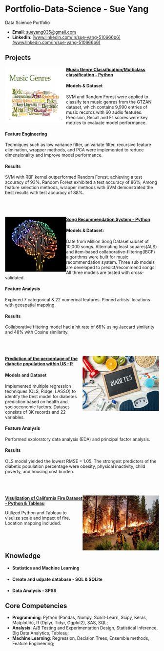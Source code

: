 # Portfolio-Data-Science - Sue Yang
Data Science Portfolio 

- **Email**: [sueyang035@gmail.com](sueyang035@gmail.com)
- **LinkedIn**: [www.linkedin.com/in/sue-yang-510666b6](www.linkedin.com/in/sue-yang-510666b6)

## Projects

<img align="left" width="200" height="180" src="https://github.com/sueyang035/Portfolio-Data-Science/blob/main/music.webp"> **[Music Genre Classification/Multiclass classification - Python](https://github.com/sueyang035/Portfolio-Data-Science/blob/Music-Genre-Classification/Advanced%20Machine%20Learning%20Classificaiton.pdf)**

#### Models & Dataset
SVM and Random Forest were applied to classify ten music genres from the GTZAN dataset, which
contains 9,990 entries of music records with 60 audio features. Precision, Recall and F1 scores were key metrics to
evaluate model performance.
#### Feature Engineering
Techniques such as low variance filter, univariate filter, recursive feature elimination, wrapper
methods, and PCA were implemented to reduce dimensionality and improve model performance.

#### Results

SVM with RBF kernel outperformed Random Forest, achieving a test accuracy of 93%. Random Forest
exhibited a test accuracy of 86%; Among feature selection methods, wrapper methods with SVM demonstrated the best
results with test accuracy of 88%.



#
<br />

<img align="left" width="200" height="180" src="https://github.com/sueyang035/Portfolio-Data-Science/blob/main/song.webp"> **[Song Recommendation System - Python](https://github.com/sueyang035/Portfolio-Data-Science/blob/KNN--Song-Recommendation/KNN%20-%20Recommend%20Songs.ipynb)**

#### Models & Dataset:
Date from Million Song Dataset subset of 10,000 songs.
Alternating least squares(ALS) and item-based collaborative-filtering(IBCF) algorithms were built for music recommendation system. Three sub models are developed to predict/recommend songs. All three models are tested with cross-validated.

#### Feature Analysis
Explored 7 categorical & 22 numerical features. Pinned artists' locations with geospatial mapping.
#### Results
Collaborative filtering model had a hit rate of 66% using Jaccard similarity and 48% with Cosine similarity.



#
<br />

<img align="right" width="250" height="180" src="https://github.com/sueyang035/Portfolio-Data-Science/blob/main/diabetes.jpg"> **[Prediction of the percentage of the diabetic population within US - R](https://github.com/Celinejxy/Predicting-Consumer-Spending.git)**

#### Models and Dataset
Implemented multiple regression techniques (OLS, Ridge, LASSO) to identify the best model for
diabetes prediction based on health and socioeconomic factors. Dataset consists of 3K records and 22 variables.
#### Feature Analysis
Performed exploratory data analysis (EDA) and principal factor analysis.
#### Results
OLS model yielded the lowest RMSE = 1.05. The strongest predictors of the diabetic population percentage
were obesity, physical inactivity, child poverty, and housing cost burden.
#
<br />

<img align="right" width="250" height="180" src="https://github.com/sueyang035/Portfolio-Data-Science/blob/main/fire.webp"> **[Visulization of California Fire Dataset - Python & Tableau ](https://github.com/sueyang035/Portfolio-Data-Science/blob/Data-Visualization/Wildfire%20Data%20Visualization%20Python.pdf)**

Utilized Python and Tableau to visulize scale and impact of fire.
Location mapping included. 

#

<br />


## Knowledge 

- #### Statistics and Machine Learning

- #### Create and udpate database - SQL & SQLite

 - #### Data Analysis - SPSS



 
## Core Competencies

- **Programming**: Python (Pandas, Numpy, Scikit-Learn, Scipy, Keras, Matplotlib), R (Dplyr, Tidyr, Ggplot2), SAS, SQL;
- **Analysis**: A/B Testing and Experimentation Design, Statistical Inference, Big Data Analytics, Tableau; 
- **Machine Learning**: Regression, Decision Trees, Ensemble methods, Feature Engineering;
